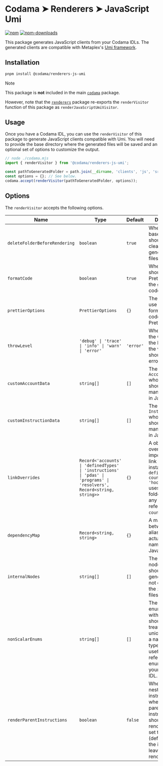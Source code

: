 # Codama ➤ Renderers ➤ JavaScript Umi

[![npm][npm-image]][npm-url]
[![npm-downloads][npm-downloads-image]][npm-url]

[npm-downloads-image]: https://img.shields.io/npm/dm/@codama/renderers-js-umi.svg?style=flat
[npm-image]: https://img.shields.io/npm/v/@codama/renderers-js-umi.svg?style=flat&label=%40codama%2Frenderers-js-umi
[npm-url]: https://www.npmjs.com/package/@codama/renderers-js-umi

This package generates JavaScript clients from your Codama IDLs. The generated clients are compatible with Metaplex's [Umi framework](https://github.com/metaplex-foundation/umi).

## Installation

```sh
pnpm install @codama/renderers-js-umi
```

> [!NOTE]
> This package is **not** included in the main [`codama`](../library) package.
>
> However, note that the [`renderers`](../renderers) package re-exports the `renderVisitor` function of this package as `renderJavaScriptUmiVisitor`.

## Usage

Once you have a Codama IDL, you can use the `renderVisitor` of this package to generate JavaScript clients compatible with Umi. You will need to provide the base directory where the generated files will be saved and an optional set of options to customize the output.

```ts
// node ./codama.mjs
import { renderVisitor } from '@codama/renderers-js-umi';

const pathToGeneratedFolder = path.join(__dirname, 'clients', 'js', 'src', 'generated');
const options = {}; // See below.
codama.accept(renderVisitor(pathToGeneratedFolder, options));
```

## Options

The `renderVisitor` accepts the following options.

| Name                          | Type                                                                                                                    | Default   | Description                                                                                                                                                                                      |
| ----------------------------- | ----------------------------------------------------------------------------------------------------------------------- | --------- | ------------------------------------------------------------------------------------------------------------------------------------------------------------------------------------------------ |
| `deleteFolderBeforeRendering` | `boolean`                                                                                                               | `true`    | Whether the base directory should be cleaned before generating new files.                                                                                                                        |
| `formatCode`                  | `boolean`                                                                                                               | `true`    | Whether we should use Prettier to format the generated code.                                                                                                                                     |
| `prettierOptions`             | `PrettierOptions`                                                                                                       | `{}`      | The options to use when formatting the code using Prettier.                                                                                                                                      |
| `throwLevel`                  | `'debug' \| 'trace' \| 'info' \| 'warn' \| 'error'`                                                                     | `'error'` | When validating the Codama IDL, the level at which the validation should throw an error.                                                                                                         |
| `customAccountData`           | `string[]`                                                                                                              | `[]`      | The names of all `AccountNodes` whose data should be manually written in JavaScript.                                                                                                             |
| `customInstructionData`       | `string[]`                                                                                                              | `[]`      | The names of all `InstructionNodes` whose data should be manually written in JavaScript.                                                                                                         |
| `linkOverrides`               | `Record<'accounts' \| 'definedTypes' \| 'instructions' \| 'pdas' \| 'programs' \| 'resolvers', Record<string, string>>` | `{}`      | A object that overrides the import path of link nodes. For instance, `{ definedTypes: { counter: 'hooked' } }` uses the `hooked` folder to import any link node referring to the `counter` type. |
| `dependencyMap`               | `Record<string, string>`                                                                                                | `{}`      | A mapping between import aliases and their actual package name or path in JavaScript.                                                                                                            |
| `internalNodes`               | `string[]`                                                                                                              | `[]`      | The names of all nodes that should be generated but not exported by the `index.ts` files.                                                                                                        |
| `nonScalarEnums`              | `string[]`                                                                                                              | `[]`      | The names of enum variants with no data that should be treated as a data union instead of a native `enum` type. This is only useful if you are referencing an enum value in your Codama IDL.     |
| `renderParentInstructions`    | `boolean`                                                                                                               | `false`   | When using nested instructions, whether the parent instructions should also be rendered. When set to `false` (default), only the instruction leaves are being rendered.                          |
